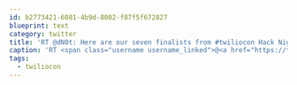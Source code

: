 ```yaml
---
id: b2773421-6081-4b9d-8002-f87f5f672827
blueprint: text
category: twitter
title: 'RT @dN0t: Here are our seven finalists from #twiliocon Hack Night - impressive entries all.  bit.ly/qmexUU'
caption: 'RT <span class="username username_linked">@<a href="https://twitter.com/dN0t" title="Rob Spectre">dN0t</a></span>: Here are our seven finalists from <span class="hashtag hashtag_local">#<a href="http://tweettemp.darylchymko.ca/?tag=twiliocon">twiliocon</a> Hack Night - impressive entries all.  <a href="http://bit.ly/qmexUU" title="http://bit.ly/qmexUU" class="link link_untco">bit.ly/qmexUU</a>'
tags:
  - twiliocon
---
```

